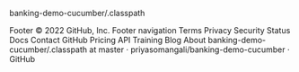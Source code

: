 banking-demo-cucumber/.classpath

<?xml version="1.0" encoding="UTF-8"?>
<classpath>
	<classpathentry kind="src" output="target/classes" path="src/main/java">
		<attributes>
			<attribute name="optional" value="true"/>
			<attribute name="maven.pomderived" value="true"/>
		</attributes>
	</classpathentry>
	<classpathentry kind="src" output="target/test-classes" path="src/test/java">
		<attributes>
			<attribute name="optional" value="true"/>
			<attribute name="maven.pomderived" value="true"/>
		</attributes>
	</classpathentry>
	<classpathentry kind="con" path="org.eclipse.jdt.launching.JRE_CONTAINER/org.eclipse.jdt.internal.debug.ui.launcher.StandardVMType/JavaSE-1.7">
		<attributes>
			<attribute name="maven.pomderived" value="true"/>
		</attributes>
	</classpathentry>
	<classpathentry kind="con" path="org.eclipse.m2e.MAVEN2_CLASSPATH_CONTAINER">
		<attributes>
			<attribute name="maven.pomderived" value="true"/>
		</attributes>
	</classpathentry>
	<classpathentry kind="con" path="org.eclipse.jdt.junit.JUNIT_CONTAINER/4"/>
	<classpathentry kind="output" path="target/classes"/>
</classpath>
Footer
© 2022 GitHub, Inc.
Footer navigation
Terms
Privacy
Security
Status
Docs
Contact GitHub
Pricing
API
Training
Blog
About
banking-demo-cucumber/.classpath at master · priyasomangali/banking-demo-cucumber · GitHub

